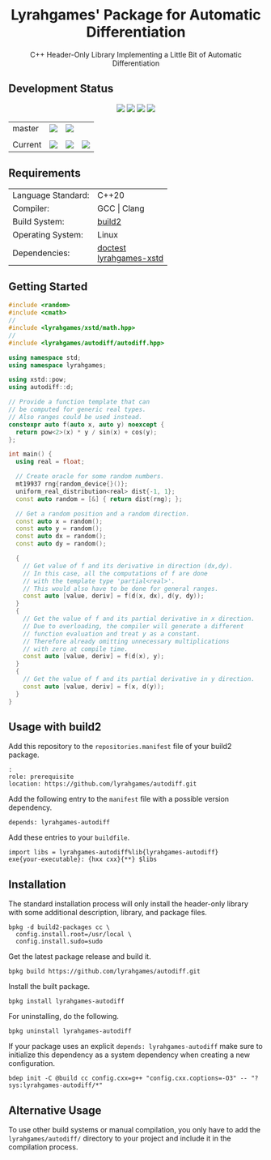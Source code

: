 <h1 align="center">
    Lyrahgames' Package for Automatic Differentiation
</h1>

<p align="center">
    C++ Header-Only Library Implementing a Little Bit of Automatic Differentiation
</p>

## Development Status

<p align="center">
    <img src="https://img.shields.io/github/languages/top/lyrahgames/autodiff.svg?style=for-the-badge">
    <img src="https://img.shields.io/github/languages/code-size/lyrahgames/autodiff.svg?style=for-the-badge">
    <img src="https://img.shields.io/github/repo-size/lyrahgames/autodiff.svg?style=for-the-badge">
    <a href="COPYING.md">
        <img src="https://img.shields.io/github/license/lyrahgames/autodiff.svg?style=for-the-badge&color=blue">
    </a>
</p>

<b>
<table align="center">
    <tr>
        <td>
            master
        </td>
        <td>
            <a href="https://github.com/lyrahgames/autodiff">
                <img src="https://img.shields.io/github/last-commit/lyrahgames/autodiff/master.svg?autodiffo=github&autodiffoColor=white">
            </a>
        </td>    
        <!-- <td>
            <a href="https://circleci.com/gh/lyrahgames/autodiff/tree/master"><img src="https://circleci.com/gh/lyrahgames/autodiff/tree/master.svg?style=svg"></a>
        </td> -->
        <!-- <td>
            <a href="https://codecov.io/gh/lyrahgames/autodiff">
              <img src="https://codecov.io/gh/lyrahgames/autodiff/branch/master/graph/badge.svg" />
            </a>
        </td> -->
        <td>
            <a href="https://ci.stage.build2.org/?builds=lyrahgames-autodiff&pv=&tc=*&cf=&mn=&tg=&rs=*">
                <img src="https://img.shields.io/badge/b|2 ci.stage.build2.org-Click here!-blue">
            </a>
        </td>
    </tr>
    <!-- <tr>
        <td>
            develop
        </td>
        <td>
            <a href="https://github.com/lyrahgames/autodiff/tree/develop">
                <img src="https://img.shields.io/github/last-commit/lyrahgames/autodiff/develop.svg?autodiffo=github&autodiffoColor=white">
            </a>
        </td>    
        <td>
            <a href="https://circleci.com/gh/lyrahgames/autodiff/tree/develop"><img src="https://circleci.com/gh/lyrahgames/autodiff/tree/develop.svg?style=svg"></a>
        </td>
        <td>
            <a href="https://codecov.io/gh/lyrahgames/autodiff">
              <img src="https://codecov.io/gh/lyrahgames/autodiff/branch/develop/graph/badge.svg" />
            </a>
        </td>
    </tr> -->
    <tr>
        <td>
        </td>
    </tr>
    <tr>
        <td>
            Current
        </td>
        <td>
            <a href="https://github.com/lyrahgames/autodiff">
                <img src="https://img.shields.io/github/commit-activity/y/lyrahgames/autodiff.svg?autodiffo=github&autodiffoColor=white">
            </a>
        </td>
        <!-- <td>
            <img src="https://img.shields.io/github/release/lyrahgames/autodiff.svg?autodiffo=github&autodiffoColor=white">
        </td>
        <td>
            <img src="https://img.shields.io/github/release-pre/lyrahgames/autodiff.svg?label=pre-release&autodiffo=github&autodiffoColor=white">
        </td> -->
        <td>
            <img src="https://img.shields.io/github/tag/lyrahgames/autodiff.svg?autodiffo=github&autodiffoColor=white">
        </td>
        <td>
            <img src="https://img.shields.io/github/tag-date/lyrahgames/autodiff.svg?label=latest%20tag&autodiffo=github&autodiffoColor=white">
        </td>
        <!-- <td>
            <a href="https://queue.cppget.org/autodiff">
                <img src="https://img.shields.io/website/https/queue.cppget.org/autodiff.svg?down_message=empty&down_color=blue&label=b|2%20queue.cppget.org&up_color=orange&up_message=running">
            </a>
        </td> -->
    </tr>
</table>
</b>

## Requirements
<b>
<table>
    <tr>
        <td>Language Standard:</td>
        <td>C++20</td>
    </tr>
    <tr>
        <td>Compiler:</td>
        <td>
            GCC | Clang
        </td>
    </tr>
    <tr>
        <td>Build System:</td>
        <td>
            <a href="https://build2.org/">build2</a>
        </td>
    </tr>
    <tr>
        <td>Operating System:</td>
        <td>
            Linux
        </td>
    </tr>
    <tr>
        <td>Dependencies:</td>
        <td>
            <a href="http://github.com/build2-packaging/doctest">
                doctest
            </a><br>
            <a href="http://github.com/lyrahgames/xstd">
                lyrahgames-xstd
            </a>
        </td>
    </tr>
</table>
</b>

## Getting Started

```c++
#include <random>
#include <cmath>
//
#include <lyrahgames/xstd/math.hpp>
//
#include <lyrahgames/autodiff/autodiff.hpp>

using namespace std;
using namespace lyrahgames;

using xstd::pow;
using autodiff::d;

// Provide a function template that can
// be computed for generic real types.
// Also ranges could be used instead.
constexpr auto f(auto x, auto y) noexcept {
  return pow<2>(x) * y / sin(x) + cos(y);
};

int main() {
  using real = float;

  // Create oracle for some random numbers.
  mt19937 rng{random_device{}()};
  uniform_real_distribution<real> dist{-1, 1};
  const auto random = [&] { return dist(rng); };

  // Get a random position and a random direction.
  const auto x = random();
  const auto y = random();
  const auto dx = random();
  const auto dy = random();

  {
    // Get value of f and its derivative in direction (dx,dy).
    // In this case, all the computations of f are done
    // with the template type 'partial<real>'.
    // This would also have to be done for general ranges.
    const auto [value, deriv] = f(d(x, dx), d(y, dy));
  }
  {
    // Get the value of f and its partial derivative in x direction.
    // Due to overloading, the compiler will generate a different
    // function evaluation and treat y as a constant.
    // Therefore already omitting unnecessary multiplications
    // with zero at compile time.
    const auto [value, deriv] = f(d(x), y);
  }
  {
    // Get the value of f and its partial derivative in y direction.
    const auto [value, deriv] = f(x, d(y));
  }
}

```

## Usage with build2
Add this repository to the `repositories.manifest` file of your build2 package.

    :
    role: prerequisite
    location: https://github.com/lyrahgames/autodiff.git

Add the following entry to the `manifest` file with a possible version dependency.

    depends: lyrahgames-autodiff

Add these entries to your `buildfile`.

    import libs = lyrahgames-autodiff%lib{lyrahgames-autodiff}
    exe{your-executable}: {hxx cxx}{**} $libs


## Installation
The standard installation process will only install the header-only library with some additional description, library, and package files.

    bpkg -d build2-packages cc \
      config.install.root=/usr/local \
      config.install.sudo=sudo

Get the latest package release and build it.

    bpkg build https://github.com/lyrahgames/autodiff.git

Install the built package.

    bpkg install lyrahgames-autodiff

For uninstalling, do the following.

    bpkg uninstall lyrahgames-autodiff

If your package uses an explicit `depends: lyrahgames-autodiff` make sure to initialize this dependency as a system dependency when creating a new configuration.

    bdep init -C @build cc config.cxx=g++ "config.cxx.coptions=-O3" -- "?sys:lyrahgames-autodiff/*"

## Alternative Usage
To use other build systems or manual compilation, you only have to add the `lyrahgames/autodiff/` directory to your project and include it in the compilation process.

